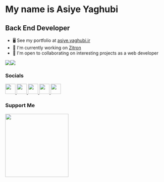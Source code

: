 My name is Asiye Yaghubi
===============================

Back End Developer
-----------------------------

*   🖥️  See my portfolio at [asiye.yaghubi.ir](https://asiye.yaghubi.ir)
*   🚀  I'm currently working on [Zitron](https://zitronet.ir)
*   🤝  I'm open to collaborating on interesting projects as a web developer

<a href="https://www.twitter.com/AsiyeYaghubi" target="_blank" rel="noreferrer"><img
                  src="https://img.shields.io/twitter/follow/AsiyeYaghubi?logo=twitter&style=for-the-badge&color=0891b2&labelColor=1c1917"
                /></a><a href="https://www.github.com/yaghubi-asiye" target="_blank" rel="noreferrer"><img
                  src="https://img.shields.io/github/followers/yaghubi-asiye?logo=github&style=for-the-badge&color=0891b2&labelColor=1c1917" /></a>
                  
                    
### Socials
                  
<p align="left">
    <a href="https://www.instagram.com/dreams_withmee" target="_blank" rel="noreferrer">
        <img src="https://raw.githubusercontent.com/danielcranney/readme-generator/main/public/icons/socials/instagram.svg" width="32" height="32" />
    </a>
<a href="https://www.github.com/yaghubi-asiye" target="_blank" rel="noreferrer">
    <img src="https://github.githubassets.com/images/modules/logos_page/GitHub-Mark.png" width="32" height="32" />
</a>
  <a href="https://asiye.yaghubi.ir" target="_blank" rel="noreferrer">
    <img src="https://raw.githubusercontent.com/danielcranney/readme-generator/main/public/icons/socials/hashnode.svg" width="32" height="32" />
</a>
  <a href="https://www.linkedin.com/in/asiye-yaghubi-linkdin" target="_blank" rel="noreferrer">
    <img src="https://raw.githubusercontent.com/danielcranney/readme-generator/main/public/icons/socials/linkedin.svg" width="32" height="32" />
</a>
  <a href="https://www.twitter.com/AsiyeYaghubi" target="_blank" rel="noreferrer">
    <img src="https://raw.githubusercontent.com/danielcranney/readme-generator/main/public/icons/socials/twitter.svg" width="32" height="32" /></a>
</p>


### Support Me
<a href="https://www.buymeacoffee.com/yaghubi"><img src="https://cdn.buymeacoffee.com/buttons/v2/default-yellow.png" width="200" /></a>
